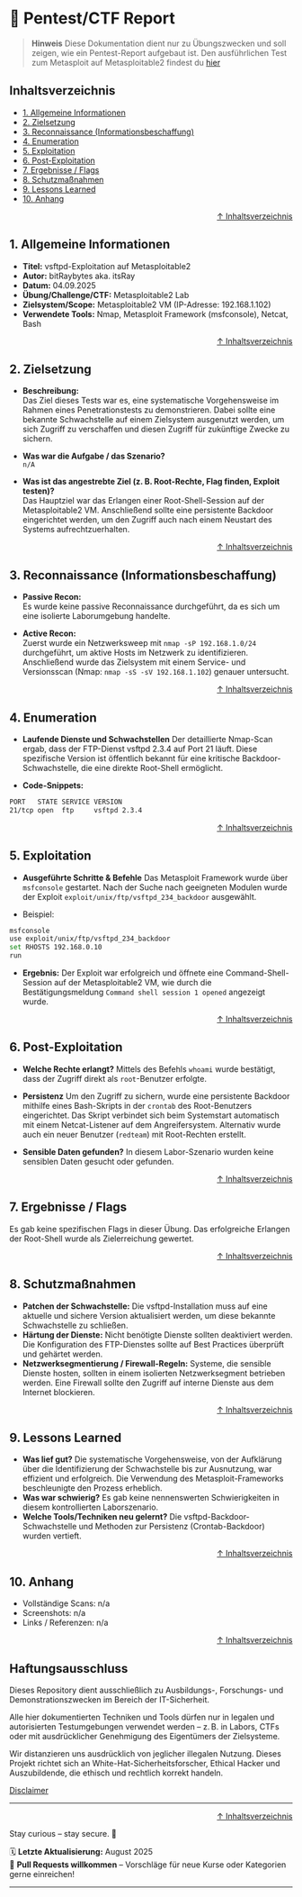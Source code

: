# 📝 Pentest/CTF Report
> **Hinweis** Diese Dokumentation dient nur zu Übungszwecken und soll zeigen, wie ein Pentest-Report aufgebaut ist. 
> Den ausführlichen Test zum Metasploit auf Metasploitable2 findest du [hier](/09-practice-labs/metasploitable2/metasploit-vsftpd-backdoor.md)


## Inhaltsverzeichnis
- [1. Allgemeine Informationen](#1-allgemeine-informationen)
- [2. Zielsetzung](#2-zielsetzung)
- [3. Reconnaissance (Informationsbeschaffung)](#3-reconnaissance-informationsbeschaffung)
- [4. Enumeration](#4-enumeration)
- [5. Exploitation](#5-exploitation)
- [6. Post-Exploitation](#6-post-exploitation)
- [7. Ergebnisse / Flags](#7-ergebnisse--flags)
- [8. Schutzmaßnahmen](#8-schutzmaßnahmen)
- [9. Lessons Learned](#9-lessons-learned)
- [10. Anhang](#10-anhang)




<div align=right>

[↑ Inhaltsverzeichnis](#inhaltsverzeichnis)

</div>


## 1. Allgemeine Informationen
- **Titel:** vsftpd-Exploitation auf Metasploitable2
- **Autor:** bitRaybytes aka. itsRay
- **Datum:** 04.09.2025
- **Übung/Challenge/CTF:** Metasploitable2 Lab
- **Zielsystem/Scope:** Metasploitable2 VM (IP-Adresse: 192.168.1.102)
- **Verwendete Tools:** Nmap, Metasploit Framework (msfconsole), Netcat, Bash



<div align=right>

[↑ Inhaltsverzeichnis](#inhaltsverzeichnis)

</div>


## 2. Zielsetzung
- **Beschreibung:**  
Das Ziel dieses Tests war es, eine systematische Vorgehensweise im Rahmen eines Penetrationstests zu demonstrieren. Dabei sollte eine bekannte Schwachstelle auf einem Zielsystem ausgenutzt werden, um sich Zugriff zu verschaffen und diesen Zugriff für zukünftige Zwecke zu sichern.

- **Was war die Aufgabe / das Szenario?**  
`n/A`

- **Was ist das angestrebte Ziel (z. B. Root-Rechte, Flag finden, Exploit testen)?**  
Das Hauptziel war das Erlangen einer Root-Shell-Session auf der Metasploitable2 VM. Anschließend sollte eine persistente Backdoor eingerichtet werden, um den Zugriff auch nach einem Neustart des Systems aufrechtzuerhalten.



<div align=right>

[↑ Inhaltsverzeichnis](#inhaltsverzeichnis)

</div>


## 3. Reconnaissance (Informationsbeschaffung)
- **Passive Recon:**  
Es wurde keine passive Reconnaissance durchgeführt, da es sich um eine isolierte Laborumgebung handelte.

- **Active Recon:**  
Zuerst wurde ein Netzwerksweep mit `nmap -sP 192.168.1.0/24` durchgeführt, um aktive Hosts im Netzwerk zu identifizieren. Anschließend wurde das Zielsystem mit einem Service- und Versionsscan (Nmap: `nmap -sS -sV 192.168.1.102`) genauer untersucht.




<div align=right>

[↑ Inhaltsverzeichnis](#inhaltsverzeichnis)

</div>


## 4. Enumeration
- **Laufende Dienste und Schwachstellen**
Der detaillierte Nmap-Scan ergab, dass der FTP-Dienst vsftpd 2.3.4 auf Port 21 läuft. Diese spezifische Version ist öffentlich bekannt für eine kritische Backdoor-Schwachstelle, die eine direkte Root-Shell ermöglicht.

- **Code-Snippets:**
```bash
PORT   STATE SERVICE VERSION
21/tcp open  ftp     vsftpd 2.3.4
```



<div align=right>

[↑ Inhaltsverzeichnis](#inhaltsverzeichnis)

</div>


## 5. Exploitation
- **Ausgeführte Schritte & Befehle**
Das Metasploit Framework wurde über `msfconsole` gestartet. Nach der Suche nach geeigneten Modulen wurde der Exploit `exploit/unix/ftp/vsftpd_234_backdoor` ausgewählt.

- Beispiel:
```bash
msfconsole
use exploit/unix/ftp/vsftpd_234_backdoor
set RHOSTS 192.168.0.10
run
```

- **Ergebnis:**
Der Exploit war erfolgreich und öffnete eine Command-Shell-Session auf der Metasploitable2 VM, wie durch die Bestätigungsmeldung `Command shell session 1 opened` angezeigt wurde.



<div align=right>

[↑ Inhaltsverzeichnis](#inhaltsverzeichnis)

</div>


## 6. Post-Exploitation
- **Welche Rechte erlangt?**
Mittels des Befehls `whoami` wurde bestätigt, dass der Zugriff direkt als `root`-Benutzer erfolgte.

- **Persistenz**
Um den Zugriff zu sichern, wurde eine persistente Backdoor mithilfe eines Bash-Skripts in der `crontab` des Root-Benutzers eingerichtet. Das Skript verbindet sich beim Systemstart automatisch mit einem Netcat-Listener auf dem Angreifersystem. Alternativ wurde auch ein neuer Benutzer (`redteam`) mit Root-Rechten erstellt.

- **Sensible Daten gefunden?**
In diesem Labor-Szenario wurden keine sensiblen Daten gesucht oder gefunden.



<div align=right>

[↑ Inhaltsverzeichnis](#inhaltsverzeichnis)

</div>


## 7. Ergebnisse / Flags
Es gab keine spezifischen Flags in dieser Übung. Das erfolgreiche Erlangen der Root-Shell wurde als Zielerreichung gewertet.



<div align=right>

[↑ Inhaltsverzeichnis](#inhaltsverzeichnis)

</div>


## 8. Schutzmaßnahmen
- **Patchen der Schwachstelle:** Die vsftpd-Installation muss auf eine aktuelle und sichere Version aktualisiert werden, um diese bekannte Schwachstelle zu schließen.
- **Härtung der Dienste:** Nicht benötigte Dienste sollten deaktiviert werden. Die Konfiguration des FTP-Dienstes sollte auf Best Practices überprüft und gehärtet werden.
- **Netzwerksegmentierung / Firewall-Regeln:** Systeme, die sensible Dienste hosten, sollten in einem isolierten Netzwerksegment betrieben werden. Eine Firewall sollte den Zugriff auf interne Dienste aus dem Internet blockieren.



<div align=right>

[↑ Inhaltsverzeichnis](#inhaltsverzeichnis)

</div>


## 9. Lessons Learned
- **Was lief gut?** Die systematische Vorgehensweise, von der Aufklärung über die Identifizierung der Schwachstelle bis zur Ausnutzung, war effizient und erfolgreich. Die Verwendung des Metasploit-Frameworks beschleunigte den Prozess erheblich.
- **Was war schwierig?** Es gab keine nennenswerten Schwierigkeiten in diesem kontrollierten Laborszenario.
- **Welche Tools/Techniken neu gelernt?** Die vsftpd-Backdoor-Schwachstelle und Methoden zur Persistenz (Crontab-Backdoor) wurden vertieft.



<div align=right>

[↑ Inhaltsverzeichnis](#inhaltsverzeichnis)

</div>


## 10. Anhang
- Vollständige Scans: n/a
- Screenshots: n/a
- Links / Referenzen: n/a






<div align=right>

[↑ Inhaltsverzeichnis](#inhaltsverzeichnis)

</div>


## Haftungsausschluss

Dieses Repository dient ausschließlich zu Ausbildungs-, Forschungs- und Demonstrationszwecken im Bereich der IT-Sicherheit.

Alle hier dokumentierten Techniken und Tools dürfen nur in legalen und autorisierten Testumgebungen verwendet werden – z. B. in Labors, CTFs oder mit ausdrücklicher Genehmigung des Eigentümers der Zielsysteme.

Wir distanzieren uns ausdrücklich von jeglicher illegalen Nutzung.
Dieses Projekt richtet sich an White-Hat-Sicherheitsforscher, Ethical Hacker und Auszubildende, die ethisch und rechtlich korrekt handeln.

[Disclaimer](/00-disclaimer/disclaimer.md)

--- 

<div align=right>

[↑ Inhaltsverzeichnis](#inhaltsverzeichnis)

</div>

Stay curious – stay secure. 🔐

🗓️ **Letzte Aktualisierung:** August 2025  
🤝 **Pull Requests willkommen** – Vorschläge für neue Kurse oder Kategorien gerne einreichen!

---